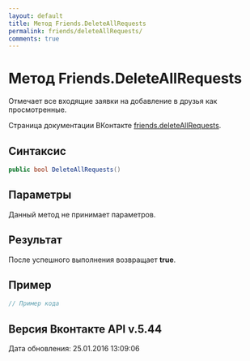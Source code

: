 ```yaml
---
layout: default
title: Метод Friends.DeleteAllRequests
permalink: friends/deleteAllRequests/
comments: true
---
```

# Метод Friends.DeleteAllRequests
Отмечает все входящие заявки на добавление в друзья как просмотренные.

Страница документации ВКонтакте [friends.deleteAllRequests](https://vk.com/dev/friends.deleteAllRequests).
## Синтаксис
``` csharp
public bool DeleteAllRequests()
```

## Параметры
Данный метод не принимает параметров.

## Результат
После успешного выполнения возвращает **true**.

## Пример
``` csharp
// Пример кода
```

## Версия Вконтакте API v.5.44
Дата обновления: 25.01.2016 13:09:06
